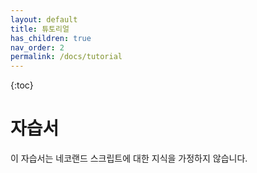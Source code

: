 ```yaml
---
layout: default
title: 튜토리얼
has_children: true
nav_order: 2
permalink: /docs/tutorial
---
```

{:toc}

# 자습서

이 자습서는 네코랜드 스크립트에 대한 지식을 가정하지 않습니다.
 
